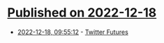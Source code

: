 # [Published on 2022-12-18](index.md)

* [2022-12-18, 09:55:12](https://news.ycombinator.com/item?id=34036314) - [Twitter Futures](https://www.tbray.org/ongoing/When/202x/2022/12/16/Twitter-Futures)
